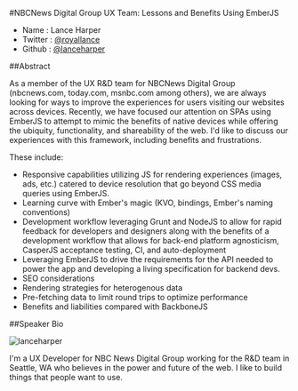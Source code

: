 #NBCNews Digital Group UX Team: Lessons and Benefits Using EmberJS

* Name      : Lance Harper
* Twitter   : [@royallance](http://www.twitter.com/royallance)
* Github    : [@lanceharper](http://www.github.com/lanceharper)

##Abstract

As a member of the UX R&D team for NBCNews Digital Group (nbcnews.com, today.com, msnbc.com among others), we are always looking for ways to improve the experiences for users visiting our websites across devices. Recently, we have focused our attention on SPAs using EmberJS to attempt to mimic the benefits of native devices while offering the ubiquity, functionality, and shareability of the web. 
I'd like to discuss our experiences with this framework, including benefits and frustrations.

These include: 

* Responsive capabilities utilizing JS for rendering experiences (images, ads, etc.) catered to device resolution that go beyond CSS media queries using EmberJS.
* Learning curve with Ember's magic (KVO, bindings, Ember's naming conventions)
* Development workflow leveraging Grunt and NodeJS to allow for rapid feedback for developers and designers along with the benefits of a development workflow that allows for back-end platform agnosticism, CasperJS acceptance testing, CI, and auto-deployment
* Leveraging EmberJS to drive the requirements for the API needed to power the app and developing a living specification for backend devs.
* SEO considerations
* Rendering strategies for heterogenous data
* Pre-fetching data to limit round trips to optimize performance
* Benefits and liabilities compared with BackboneJS


##Speaker Bio

![lanceharper](https://raw.github.com/cascadiajs/2013.cascadiajs.com/master/images/lanceharper.png)

I'm a UX Developer for NBC News Digital Group working for the R&D team in Seattle, WA who believes in the power and future of the web. I like to build things that people want to use.

